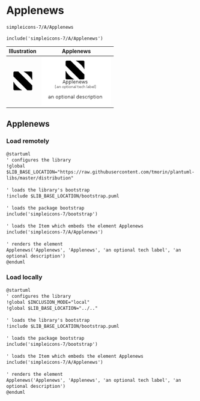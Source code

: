 # Applenews


```text
simpleicons-7/A/Applenews
```

```text
include('simpleicons-7/A/Applenews')
```



| Illustration | Applenews |
| :---: | :---: |
| ![illustration for Illustration](../../simpleicons-7/A/Applenews.png) | ![illustration for Applenews](../../simpleicons-7/A/Applenews.Local.png) |




## Applenews

### Load remotely
```plantuml
@startuml
' configures the library
!global $LIB_BASE_LOCATION="https://raw.githubusercontent.com/tmorin/plantuml-libs/master/distribution"

' loads the library's bootstrap
!include $LIB_BASE_LOCATION/bootstrap.puml

' loads the package bootstrap
include('simpleicons-7/bootstrap')

' loads the Item which embeds the element Applenews
include('simpleicons-7/A/Applenews')

' renders the element
Applenews('Applenews', 'Applenews', 'an optional tech label', 'an optional description')
@enduml
```

### Load locally
```plantuml
@startuml
' configures the library
!global $INCLUSION_MODE="local"
!global $LIB_BASE_LOCATION="../.."

' loads the library's bootstrap
!include $LIB_BASE_LOCATION/bootstrap.puml

' loads the package bootstrap
include('simpleicons-7/bootstrap')

' loads the Item which embeds the element Applenews
include('simpleicons-7/A/Applenews')

' renders the element
Applenews('Applenews', 'Applenews', 'an optional tech label', 'an optional description')
@enduml
```

